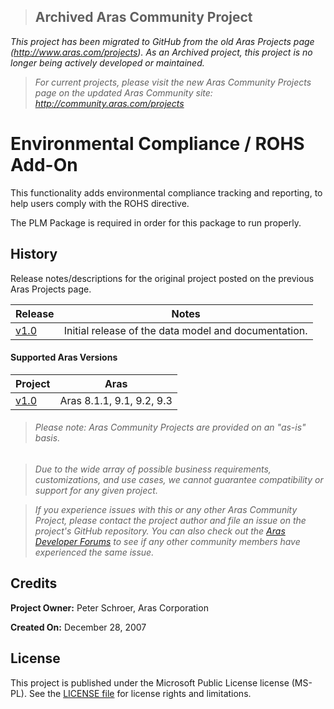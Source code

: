 >## Archived Aras Community Project
*This project has been migrated to GitHub from the old Aras Projects page (http://www.aras.com/projects). As an Archived project, this project is no longer being actively developed or maintained.*

>*For current projects, please visit the new Aras Community Projects page on the updated Aras Community site: http://community.aras.com/projects*

# Environmental Compliance / ROHS Add-On

This functionality adds environmental compliance tracking and reporting, to help users comply with the ROHS directive.

The PLM Package is required in order for this package to run properly.

## History

Release notes/descriptions for the original project posted on the previous Aras Projects page.

Release | Notes
--------|--------
[v1.0](https://github.com/ArasLabs/rohs-addon/releases/tag/v1.0) | Initial release of the data model and documentation.

#### Supported Aras Versions

Project | Aras
--------|------
[v1.0](https://github.com/ArasLabs/rohs-addon/releases/tag/v1.0) | Aras 8.1.1, 9.1, 9.2, 9.3

> ###### *Please note: Aras Community Projects are provided on an "as-is" basis.*

>*Due to the wide array of possible business requirements, customizations, and use cases, we cannot guarantee compatibility or support for any given project.*

>*If you experience issues with this or any other Aras Community Project, please contact the project author and file an issue on the project's GitHub repository. You can also check out the [Aras Developer Forums](http://community.aras.com/forums/) to see if any other community members have experienced the same issue.*

## Credits

**Project Owner:** Peter Schroer, Aras Corporation

**Created On:** December 28, 2007

## License

This project is published under the Microsoft Public License license (MS-PL). See the [LICENSE file](./LICENSE.md) for license rights and limitations.
